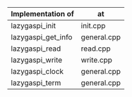 | Implementation of | at |
| ----------------- | -- |
| lazygaspi_init    | init.cpp |
| lazygaspi_get_info | general.cpp |
| lazygaspi_read    | read.cpp |
| lazygaspi_write   | write.cpp |
| lazygaspi_clock   | general.cpp |
| lazygaspi_term    | general.cpp |